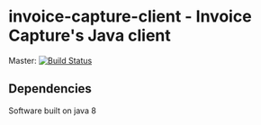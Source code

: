 # invoice-capture-client - Invoice Capture's Java client

Master: [![Build Status](https://travis-ci.org/invisiblecloud/invoice-capture-client.svg?branch=master)](https://travis-ci.org/invisiblecloud/invoice-capture-client)

## Dependencies

Software built on java 8